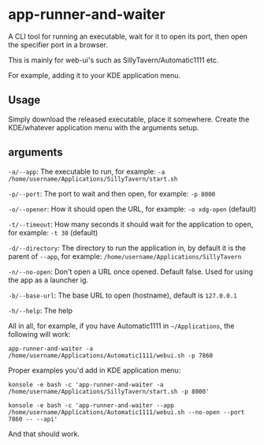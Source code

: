 # app-runner-and-waiter
A CLI tool for running an executable, wait for it to open its port, then open the specifier port in a browser.

This is mainly for web-ui's such as SillyTavern/Automatic1111 etc.

For example, adding it to your KDE application menu.

## Usage
Simply download the released executable, place it somewhere.
Create the KDE/whatever application menu with the arguments setup.

## arguments
`-a/--app`: The executable to run, for example: `-a /home/username/Applications/SillyTavern/start.sh`

`-p/--port`: The port to wait and then open, for example: `-p 8000`

`-o/--opener`: How it should open the URL, for example: `-o xdg-open` (default)

`-t/--timeout`: How many seconds it should wait for the application to open, for example: `-t 30` (default)

`-d/--directory`: The directory to run the application in, by default it is the parent of `--app`, for example: `/home/username/Applications/SillyTavern`

`-n/--no-open`: Don't open a URL once opened. Default false. Used for using the app as a launcher ig.

`-b/--base-url`: The base URL to open (hostname), default is `127.0.0.1`

`-h/--help`: The help

All in all, for example, if you have Automatic1111 in `~/Applications`, the following will work:

`app-runner-and-waiter -a /home/username/Applications/Automatic1111/webui.sh -p 7860`

Proper examples you'd add in KDE application menu:

`konsole -e bash -c 'app-runner-and-waiter -a /home/username/Applications/SillyTavern/start.sh -p 8000'`

`konsole -e bash -c 'app-runner-and-waiter --app /home/username/Applications/Automatic1111/webui.sh --no-open --port 7860 -- --api'`

And that should work.
